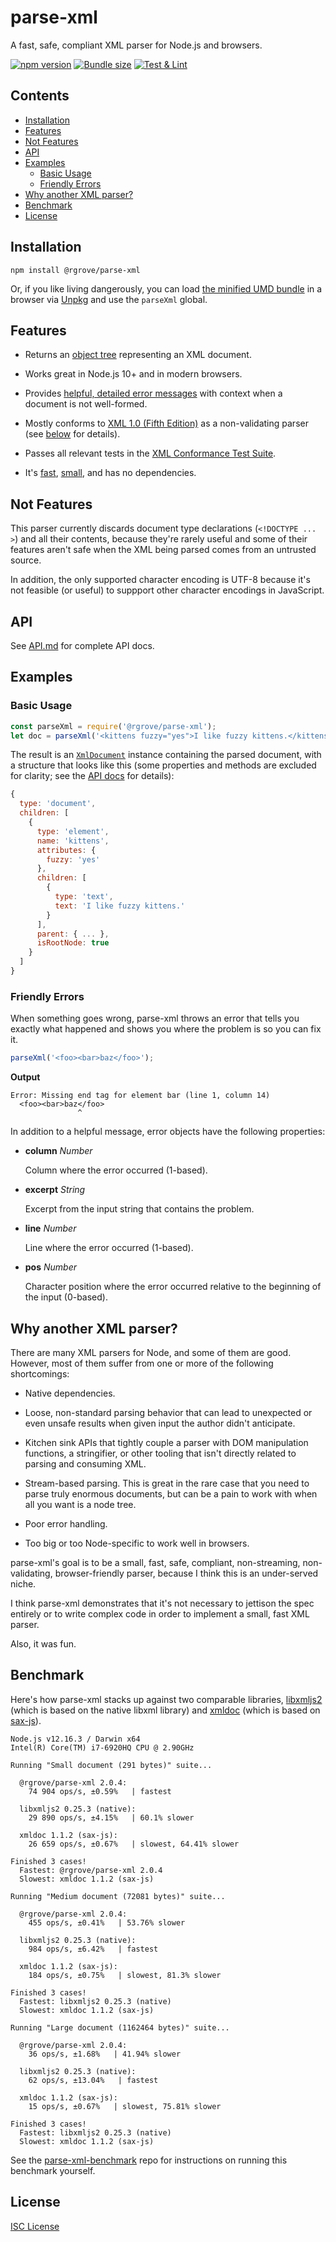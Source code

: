 # parse-xml

A fast, safe, compliant XML parser for Node.js and browsers.

[![npm version](https://badge.fury.io/js/%40rgrove%2Fparse-xml.svg)](https://badge.fury.io/js/%40rgrove%2Fparse-xml)
[![Bundle size](https://badgen.net/bundlephobia/minzip/@rgrove/parse-xml)](https://bundlephobia.com/result?p=@rgrove/parse-xml)
[![Test & Lint](https://github.com/rgrove/parse-xml/workflows/Test%20&%20Lint/badge.svg)](https://github.com/rgrove/parse-xml/actions?query=workflow%3A%22Test+%26+Lint%22)

## Contents

-   [Installation](#installation)
-   [Features](#features)
-   [Not Features](#not-features)
-   [API](#api)
-   [Examples](#examples)
    -   [Basic Usage](#basic-usage)
    -   [Friendly Errors](#friendly-errors)
-   [Why another XML parser?](#why-another-xml-parser)
-   [Benchmark](#benchmark)
-   [License](#license)

## Installation

```
npm install @rgrove/parse-xml
```

Or, if you like living dangerously, you can load [the minified UMD bundle][umd]
in a browser via [Unpkg] and use the `parseXml` global.

[umd]:https://unpkg.com/@rgrove/parse-xml/dist/umd/parse-xml.min.js
[Unpkg]:https://unpkg.com/

## Features

-   Returns an [object tree](#basic-usage) representing an XML document.

-   Works great in Node.js 10+ and in modern browsers.

-   Provides [helpful, detailed error messages](#friendly-errors) with context
    when a document is not well-formed.

-   Mostly conforms to [XML 1.0 (Fifth Edition)](https://www.w3.org/TR/2008/REC-xml-20081126/)
    as a non-validating parser (see [below](#not-features) for details).

-   Passes all relevant tests in the [XML Conformance Test Suite](https://www.w3.org/XML/Test/).

-   It's [fast](#benchmark), [small](https://bundlephobia.com/result?p=@rgrove/parse-xml),
    and has no dependencies.

## Not Features

This parser currently discards document type declarations (`<!DOCTYPE ... >`)
and all their contents, because they're rarely useful and some of their features
aren't safe when the XML being parsed comes from an untrusted source.

In addition, the only supported character encoding is UTF-8 because it's not
feasible (or useful) to suppport other character encodings in JavaScript.

## API

See [API.md](API.md) for complete API docs.

## Examples

### Basic Usage

```js
const parseXml = require('@rgrove/parse-xml');
let doc = parseXml('<kittens fuzzy="yes">I like fuzzy kittens.</kittens>');
```

The result is an [`XmlDocument`] instance containing the parsed document, with a
structure that looks like this (some properties and methods are excluded for
clarity; see the [API docs](API.md) for details):

```js
{
  type: 'document',
  children: [
    {
      type: 'element',
      name: 'kittens',
      attributes: {
        fuzzy: 'yes'
      },
      children: [
        {
          type: 'text',
          text: 'I like fuzzy kittens.'
        }
      ],
      parent: { ... },
      isRootNode: true
    }
  ]
}
```

[`XmlDocument`]:API.md#xmldocument

### Friendly Errors

When something goes wrong, parse-xml throws an error that tells you exactly what
happened and shows you where the problem is so you can fix it.

```js
parseXml('<foo><bar>baz</foo>');
```

**Output**

```
Error: Missing end tag for element bar (line 1, column 14)
  <foo><bar>baz</foo>
               ^
```

In addition to a helpful message, error objects have the following properties:

-   **column** _Number_

    Column where the error occurred (1-based).

-   **excerpt** _String_

    Excerpt from the input string that contains the problem.

-   **line** _Number_

    Line where the error occurred (1-based).

-   **pos** _Number_

    Character position where the error occurred relative to the beginning of the
    input (0-based).

## Why another XML parser?

There are many XML parsers for Node, and some of them are good. However, most of
them suffer from one or more of the following shortcomings:

-   Native dependencies.

-   Loose, non-standard parsing behavior that can lead to unexpected or even
    unsafe results when given input the author didn't anticipate.

-   Kitchen sink APIs that tightly couple a parser with DOM manipulation
    functions, a stringifier, or other tooling that isn't directly related to
    parsing and consuming XML.

-   Stream-based parsing. This is great in the rare case that you need to parse
    truly enormous documents, but can be a pain to work with when all you want
    is a node tree.

-   Poor error handling.

-   Too big or too Node-specific to work well in browsers.

parse-xml's goal is to be a small, fast, safe, compliant, non-streaming,
non-validating, browser-friendly parser, because I think this is an under-served
niche.

I think parse-xml demonstrates that it's not necessary to jettison the spec
entirely or to write complex code in order to implement a small, fast XML
parser.

Also, it was fun.

## Benchmark

Here's how parse-xml stacks up against two comparable libraries, [libxmljs2]
(which is based on the native libxml library) and [xmldoc] (which is based on
[sax-js]).

[libxmljs2]:https://github.com/marudor/libxmljs2
[sax-js]:https://github.com/isaacs/sax-js
[xmldoc]:https://github.com/nfarina/xmldoc

```
Node.js v12.16.3 / Darwin x64
Intel(R) Core(TM) i7-6920HQ CPU @ 2.90GHz

Running "Small document (291 bytes)" suite...

  @rgrove/parse-xml 2.0.4:
    74 904 ops/s, ±0.59%   | fastest

  libxmljs2 0.25.3 (native):
    29 890 ops/s, ±4.15%   | 60.1% slower

  xmldoc 1.1.2 (sax-js):
    26 659 ops/s, ±0.67%   | slowest, 64.41% slower

Finished 3 cases!
  Fastest: @rgrove/parse-xml 2.0.4
  Slowest: xmldoc 1.1.2 (sax-js)

Running "Medium document (72081 bytes)" suite...

  @rgrove/parse-xml 2.0.4:
    455 ops/s, ±0.41%   | 53.76% slower

  libxmljs2 0.25.3 (native):
    984 ops/s, ±6.42%   | fastest

  xmldoc 1.1.2 (sax-js):
    184 ops/s, ±0.75%   | slowest, 81.3% slower

Finished 3 cases!
  Fastest: libxmljs2 0.25.3 (native)
  Slowest: xmldoc 1.1.2 (sax-js)

Running "Large document (1162464 bytes)" suite...

  @rgrove/parse-xml 2.0.4:
    36 ops/s, ±1.68%   | 41.94% slower

  libxmljs2 0.25.3 (native):
    62 ops/s, ±13.04%   | fastest

  xmldoc 1.1.2 (sax-js):
    15 ops/s, ±0.67%   | slowest, 75.81% slower

Finished 3 cases!
  Fastest: libxmljs2 0.25.3 (native)
  Slowest: xmldoc 1.1.2 (sax-js)
```

See the [parse-xml-benchmark](https://github.com/rgrove/parse-xml-benchmark)
repo for instructions on running this benchmark yourself.

## License

[ISC License](LICENSE)

